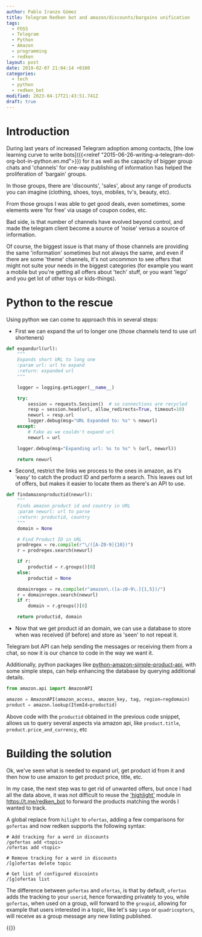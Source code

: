 ```yaml
---
author: Pablo Iranzo Gómez
title: Telegram Redken bot and amazon/discounts/bargains unification
tags:
  - FOSS
  - Telegram
  - Python
  - Amazon
  - programming
  - redken
layout: post
date: 2019-02-07 21:04:14 +0100
categories:
  - tech
  - python
  - redken_bot
modified: 2023-04-17T21:43:51.741Z
draft: true
---
```


# Introduction

During last years of increased Telegram adoption among contacts, [the low learning curve to write bots]({{<relref "2015-06-26-writing-a-telegram-dot-org-bot-in-python.en.md">}}) for it as well as the capacity of bigger group chats and 'channels' for one-way publishing of information has helped the proliferation of 'bargain' groups.

In those groups, there are 'discounts', 'sales', about any range of products you can imagine (clothing, shoes, toys, mobiles, tv's, beauty, etc).

From those groups I was able to get good deals, even sometimes, some elements were 'for free' via usage of coupon codes, etc.

Bad side, is that number of channels have evolved beyond control, and made the telegram client become a source of 'noise' versus a source of information.

Of course, the biggest issue is that many of those channels are providing the same 'information' sometimes but not always the same, and even if there are some 'theme' channels, it's not uncommon to see offers that might not suite your needs in the biggest categories (for example you want a mobile but you're getting all offers about 'tech' stuff, or you want 'lego' and you get lot of other toys or kids-things).

# Python to the rescue

Using python we can come to approach this in several steps:

- First we can expand the url to longer one (those channels tend to use url shorteners)

```py
def expandurl(url):
    """
    Expands short URL to long one
    :param url: url to expand
    :return: expanded url
    """

    logger = logging.getLogger(__name__)

    try:
        session = requests.Session()  # so connections are recycled
        resp = session.head(url, allow_redirects=True, timeout=10)
        newurl = resp.url
        logger.debug(msg="URL Expanded to: %s" % newurl)
    except:
        # Fake as we couldn't expand url
        newurl = url

    logger.debug(msg="Expanding url: %s to %s" % (url, newurl))

    return newurl
```

- Second, restrict the links we process to the ones in amazon, as it's 'easy' to catch the product ID and perform a search. This leaves out lot of offers, but makes it easier to locate them as there's an API to use.

```py
def findamazonproductid(newurl):
    """
    Finds amazon product id and country in URL
    :param newurl: url to parse
    :return: productid, country
    """
    domain = None

    # Find Product ID in URL
    prodregex = re.compile(r"\/([A-Z0-9]{10})")
    r = prodregex.search(newurl)

    if r:
        productid = r.groups()[0]
    else:
        productid = None

    domainregex = re.compile(r"amazon\.([a-z0-9\.]{1,5})/")
    r = domainregex.search(newurl)
    if r:
        domain = r.groups()[0]

    return productid, domain
```

- Now that we get product id an domain, we can use a database to store when was received (if before) and store as 'seen' to not repeat it.

Telegram bot API can help sending the messages or receiving them from a chat, so now it is our chance to code in the way we want it.

Additionally, python packages like [python-amazon-simple-product-api](https://github.com/yoavaviram/python-amazon-simple-product-api), with some simple steps, can help enhancing the database by querying additional details.

```py
from amazon.api import AmazonAPI

amazon = AmazonAPI(amazon_access, amazon_key, tag, region=regdomain)
product = amazon.lookup(ItemId=productid)
```

Above code with the `productid` obtained in the previous code snippet, allows us to query several aspects via amazon api, like `product.title`, `product.price_and_currency`, etc

# Building the solution

Ok, we've seen what is needed to expand url, get product id from it and then how to use amazon to get product price, title, etc.

In my case, the next step was to get rid of unwanted offers, but once I had all the data above, it was not difficult to reuse the ['highlight'](https://github.com/iranzo/stampython/blob/master/stampy/plugin/highlight.py) module in <https://t.me/redken_bot> to forward the products matching the words I wanted to track.

A global replace from `hilight` to `ofertas`, adding a few comparisons for `gofertas` and now redken supports the following syntax:

```
# Add tracking for a word in discounts
/gofertas add <topic>
/ofertas add <topic>

# Remove tracking for a word in discounts
/[g]ofertas delete topic

# Get list of configured discoints
/[g]ofertas list
```

The difference between `gofertas` and `ofertas`, is that by default, `ofertas` adds the tracking to your `userid`, hence forwarding privately to you, while `gofertas`, when used on a group, will forward to the `groupid`, allowing for example that users interested in a topic, like let's say `Lego` or `quadricopters`, will receive as a group message any new listing published.

{{<enjoy>}}
